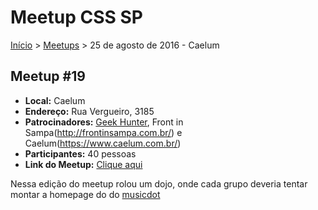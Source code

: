 Meetup CSS SP
======

[Início](../README.md) > [Meetups](../meetups.md) > 25 de agosto de 2016 - Caelum

## Meetup #19

* **Local:** Caelum
* **Endereço:** Rua Vergueiro, 3185
* **Patrocinadores:** [Geek Hunter](https://www.geekhunter.com.br/), Front in Sampa(http://frontinsampa.com.br/) e Caelum(https://www.caelum.com.br/)
* **Participantes:** 40 pessoas
* **Link do Meetup:** [Clique aqui](http://www.meetup.com/pt-BR/CSS-SP/events/233231383/)

Nessa edição do meetup rolou um dojo, onde cada grupo deveria tentar montar a homepage do do [musicdot](https://www.musicdot.com.br/)
